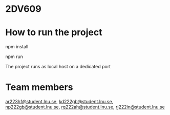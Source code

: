 # 2DV609

# How to run the project

npm install

npm run

The project runs as local host on a dedicated port

# Team members
ar223hf@student.lnu.se, 
kd222gb@student.lnu.se,
np222gb@student.lnu.se,
rq222ah@student.lnu.se,
rj222in@student.lnu.se
